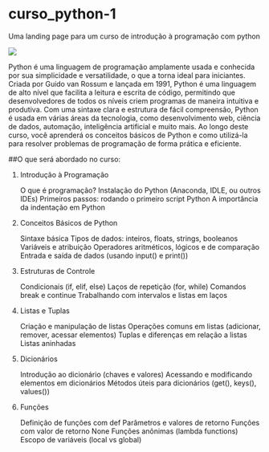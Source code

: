 # curso_python-1
Uma landing page para um curso de introdução à programação com python

<img src="https://w7.pngwing.com/pngs/234/329/png-transparent-python-logo-thumbnail.png">

Python é uma linguagem de programação amplamente usada e conhecida por sua simplicidade e versatilidade, o que a torna ideal para iniciantes. Criada por Guido van Rossum e lançada em 1991, Python é uma linguagem de alto nível que facilita a leitura e escrita de código, permitindo que desenvolvedores de todos os níveis criem programas de maneira intuitiva e produtiva. Com uma sintaxe clara e estrutura de fácil compreensão, Python é usada em várias áreas da tecnologia, como desenvolvimento web, ciência de dados, automação, inteligência artificial e muito mais. Ao longo deste curso, você aprenderá os conceitos básicos de Python e como utilizá-la para resolver problemas de programação de forma prática e eficiente.

##O que será abordado no curso:


1. Introdução à Programação

    O que é programação?
    Instalação do Python (Anaconda, IDLE, ou outros IDEs)
    Primeiros passos: rodando o primeiro script Python
    A importância da indentação em Python

2. Conceitos Básicos de Python

    Sintaxe básica
    Tipos de dados: inteiros, floats, strings, booleanos
    Variáveis e atribuição
    Operadores aritméticos, lógicos e de comparação
    Entrada e saída de dados (usando input() e print())

3. Estruturas de Controle

    Condicionais (if, elif, else)
    Laços de repetição (for, while)
    Comandos break e continue
    Trabalhando com intervalos e listas em laços

4. Listas e Tuplas

    Criação e manipulação de listas
    Operações comuns em listas (adicionar, remover, acessar elementos)
    Tuplas e diferenças em relação a listas
    Listas aninhadas

5. Dicionários

    Introdução ao dicionário (chaves e valores)
    Acessando e modificando elementos em dicionários
    Métodos úteis para dicionários (get(), keys(), values())

6. Funções

    Definição de funções com def
    Parâmetros e valores de retorno
    Funções com valor de retorno None
    Funções anônimas (lambda functions)
    Escopo de variáveis (local vs global)
